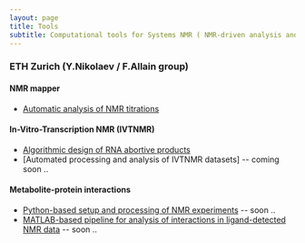 ```yaml
---
layout: page
title: Tools
subtitle: Computational tools for Systems NMR ( NMR-driven analysis and modeling of networks )
---
```


### ETH Zurich (Y.Nikolaev / F.Allain group)

#### NMR mapper
- [Automatic analysis of NMR titrations](http://sitemapper.nmrhub.eu)

#### In-Vitro-Transcription NMR (IVTNMR)
- [Algorithmic design of RNA abortive products](https://github.com/systemsnmr/ivtnmr/tree/master/aborts_design)
- [Automated processing and analysis of IVTNMR datasets] -- coming soon ..

#### Metabolite-protein interactions
- [Python-based setup and processing of NMR experiments](https://github.com/systemsnmr/metabolite-interactions) -- soon ..
- [MATLAB-based pipeline for analysis of interactions in ligand-detected NMR data](https://github.com/systemsnmr/metabolite-interactions) -- soon ..
